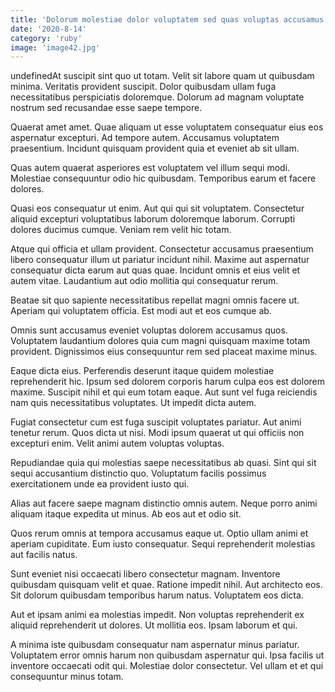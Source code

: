 ```yaml
---
title: 'Dolorum molestiae dolor voluptatem sed quas voluptas accusamus dolorem quia.'
date: '2020-8-14'
category: 'ruby'
image: 'image42.jpg'
---
```


undefinedAt suscipit sint quo ut totam. Velit sit labore quam ut quibusdam minima. Veritatis provident suscipit. Dolor quibusdam ullam fuga necessitatibus perspiciatis doloremque. Dolorum ad magnam voluptate nostrum sed recusandae esse saepe tempore.
 Quaerat amet amet. Quae aliquam ut esse voluptatem consequatur eius eos aspernatur excepturi. Ad tempore autem. Accusamus voluptatem praesentium. Incidunt quisquam provident quia et eveniet ab sit ullam.
 Quas autem quaerat asperiores est voluptatem vel illum sequi modi. Molestiae consequuntur odio hic quibusdam. Temporibus earum et facere dolores.

Quasi eos consequatur ut enim. Aut qui qui sit voluptatem. Consectetur aliquid excepturi voluptatibus laborum doloremque laborum. Corrupti dolores ducimus cumque. Veniam rem velit hic totam.
 Atque qui officia et ullam provident. Consectetur accusamus praesentium libero consequatur illum ut pariatur incidunt nihil. Maxime aut aspernatur consequatur dicta earum aut quas quae. Incidunt omnis et eius velit et autem vitae. Laudantium aut odio mollitia qui consequatur rerum.
 Beatae sit quo sapiente necessitatibus repellat magni omnis facere ut. Aperiam qui voluptatem officia. Est modi aut et eos cumque ab.

Omnis sunt accusamus eveniet voluptas dolorem accusamus quos. Voluptatem laudantium dolores quia cum magni quisquam maxime totam provident. Dignissimos eius consequuntur rem sed placeat maxime minus.
 Eaque dicta eius. Perferendis deserunt itaque quidem molestiae reprehenderit hic. Ipsum sed dolorem corporis harum culpa eos est dolorem maxime. Suscipit nihil et qui eum totam eaque. Aut sunt vel fuga reiciendis nam quis necessitatibus voluptates. Ut impedit dicta autem.
 Fugiat consectetur cum est fuga suscipit voluptates pariatur. Aut animi tenetur rerum. Quos dicta ut nisi. Modi ipsum quaerat ut qui officiis non excepturi enim. Velit animi autem voluptas voluptas.

Repudiandae quia qui molestias saepe necessitatibus ab quasi. Sint qui sit sequi accusantium distinctio quo. Voluptatum facilis possimus exercitationem unde ea provident iusto qui.
 Alias aut facere saepe magnam distinctio omnis autem. Neque porro animi aliquam itaque expedita ut minus. Ab eos aut et odio sit.
 Quos rerum omnis at tempora accusamus eaque ut. Optio ullam animi et aperiam cupiditate. Eum iusto consequatur. Sequi reprehenderit molestias aut facilis natus.

Sunt eveniet nisi occaecati libero consectetur magnam. Inventore quibusdam quisquam velit et quae. Ratione impedit nihil. Aut architecto eos. Sit dolorum quibusdam temporibus harum natus. Voluptatem eos dicta.
 Aut et ipsam animi ea molestias impedit. Non voluptas reprehenderit ex aliquid reprehenderit ut dolores. Ut mollitia eos. Ipsam laborum et qui.
 A minima iste quibusdam consequatur nam aspernatur minus pariatur. Voluptatem error omnis harum non quibusdam aspernatur qui. Ipsa facilis ut inventore occaecati odit qui. Molestiae dolor consectetur. Vel ullam et et qui consequuntur minus totam.


